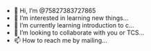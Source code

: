 - 👋 Hi, I’m @75827383727865
- 👀 I’m interested in learning new things...
- 🌱 I’m currently learning introduction to c...
- 💞️ I’m looking to collaborate with you or TCS...
- 📫 How to reach me by mailing...

<!---
75827383727865/75827383727865 is a ✨ special ✨ repository because its `README.md` (this file) appears on your GitHub profile.
You can click the Preview link to take a look at your changes.
--->
